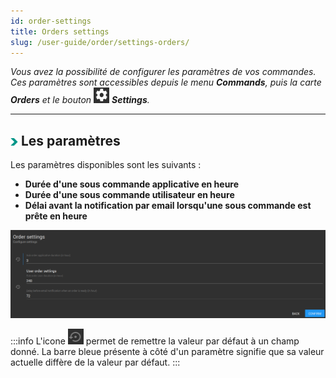 ```yaml
---
id: order-settings
title: Orders settings
slug: /user-guide/order/settings-orders/
---
```


_Vous avez la possibilité de configurer les paramètres de vos commandes. Ces paramètres sont accessibles depuis le menu **Commands**, puis la carte **Orders** et le bouton <img src="/images/user-documentation/regards-icons/admin/gear-wheel.png" alt="settings" height="25" width="25"/> ***Settings***._

---

## <img src="/images/user-documentation/doc-icons/right-arrow.png" alt="arrow" height="12" width="12"/> Les paramètres

Les paramètres disponibles sont les suivants :

- **Durée d'une sous commande applicative en heure**
- **Durée d'une sous commande utilisateur en heure**
- **Délai avant la notification par email lorsqu'une sous commande est prête en heure**

<div align="center">
    <img src="/images/user-documentation/v1.6/8-order-data/order-settings.png" alt="search tools" width="800"/> 
</div>

:::info
L'icone <img src="/images/user-documentation/regards-icons/admin/default-value.png" alt="edit" height="25" width="25"/> permet de remettre la valeur par défaut à un champ donné. La barre bleue présente à côté d'un paramètre signifie que sa valeur actuelle diffère de la valeur par défaut.
:::
